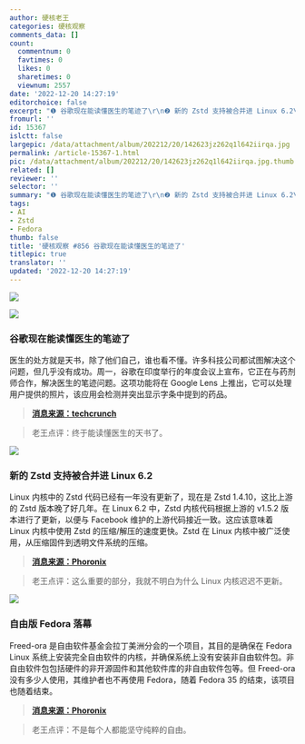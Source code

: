```yaml
---
author: 硬核老王
categories: 硬核观察
comments_data: []
count:
  commentnum: 0
  favtimes: 0
  likes: 0
  sharetimes: 0
  viewnum: 2557
date: '2022-12-20 14:27:19'
editorchoice: false
excerpt: "❶ 谷歌现在能读懂医生的笔迹了\r\n❷ 新的 Zstd 支持被合并进 Linux 6.2\r\n❸ 自由版 Fedora 落幕"
fromurl: ''
id: 15367
islctt: false
largepic: /data/attachment/album/202212/20/142623jz262q1l642iirqa.jpg
permalink: /article-15367-1.html
pic: /data/attachment/album/202212/20/142623jz262q1l642iirqa.jpg.thumb.jpg
related: []
reviewer: ''
selector: ''
summary: "❶ 谷歌现在能读懂医生的笔迹了\r\n❷ 新的 Zstd 支持被合并进 Linux 6.2\r\n❸ 自由版 Fedora 落幕"
tags:
- AI
- Zstd
- Fedora
thumb: false
title: '硬核观察 #856 谷歌现在能读懂医生的笔迹了'
titlepic: true
translator: ''
updated: '2022-12-20 14:27:19'
---
```


![](/data/attachment/album/202212/20/142623jz262q1l642iirqa.jpg)


![](/data/attachment/album/202212/20/142633c3rr1ew4r1e185h8.jpg)


### 谷歌现在能读懂医生的笔迹了


医生的处方就是天书，除了他们自己，谁也看不懂。许多科技公司都试图解决这个问题，但几乎没有成功。周一，谷歌在印度举行的年度会议上宣布，它正在与药剂师合作，解决医生的笔迹问题。这项功能将在 Google Lens 上推出，它可以处理用户提供的照片，该应用会检测并突出显示字条中提到的药品。



> 
> **[消息来源：techcrunch](https://techcrunch.com/2022/12/18/google-can-now-decode-doctors-bad-handwriting/)**
> 
> 
> 



> 
> 老王点评：终于能读懂医生的天书了。
> 
> 
> 


![](/data/attachment/album/202212/20/142644clhohwohclcmkcwc.jpg)


### 新的 Zstd 支持被合并进 Linux 6.2


Linux 内核中的 Zstd 代码已经有一年没有更新了，现在是 Zstd 1.4.10，这比上游的 Zstd 版本晚了好几年。在 Linux 6.2 中，Zstd 内核代码根据上游的 v1.5.2 版本进行了更新，以便与 Facebook 维护的上游代码接近一致。这应该意味着 Linux 内核中使用 Zstd 的压缩/解压的速度更快。Zstd 在 Linux 内核中被广泛使用，从压缩固件到透明文件系统的压缩。



> 
> **[消息来源：Phoronix](https://www.phoronix.com/news/Linux-6.2-Zstd)**
> 
> 
> 



> 
> 老王点评：这么重要的部分，我就不明白为什么 Linux 内核迟迟不更新。
> 
> 
> 


![](/data/attachment/album/202212/20/142700ypzkb6pkkrikuryp.jpg)


### 自由版 Fedora 落幕


Freed-ora 是自由软件基金会拉丁美洲分会的一个项目，其目的是确保在 Fedora Linux 系统上安装完全自由软件的内核，并确保系统上没有安装非自由软件包。非自由软件包包括硬件的非开源固件和其他软件库的非自由软件包等。但 Freed-ora 没有多少人使用，其维护者也不再使用 Fedora，随着 Fedora 35 的结束，该项目也随着结束。



> 
> **[消息来源：Phoronix](https://www.phoronix.com/news/Freed-ora-No-More)**
> 
> 
> 



> 
> 老王点评：不是每个人都能坚守纯粹的自由。
> 
> 
>